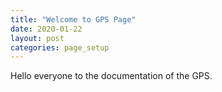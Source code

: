 ```yaml
---
title: "Welcome to GPS Page"
date: 2020-01-22
layout: post
categories: page_setup
---
```



Hello everyone to the documentation of the GPS.
 
